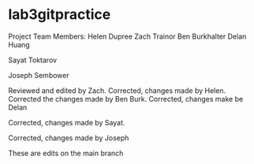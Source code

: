 # lab3gitpractice
Project Team Members:
Helen Dupree
Zach Trainor
Ben Burkhalter
Delan Huang

Sayat Toktarov

Joseph Sembower


Reviewed and edited by Zach.
Corrected, changes made by Helen.
Corrected the changes made by Ben Burk.
Corrected, changes make be Delan

Corrected, changes made by Sayat.

Corrected, changes made by Joseph



These are edits on the main branch
